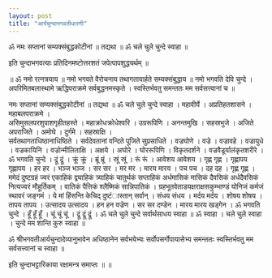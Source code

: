 ```yaml
---
layout: post
title: "आर्यचुन्दाभगवतीधारणी"
---
```


ॐ नमः सप्तानां सम्यक्संबुद्धकोटीनां ॥ तद्यथा ॥ ॐ चले चुले चुन्दे स्वाहा ॥

इति चुन्दाभगवत्याः प्रतिदिनमष्टोत्तरशतं जपेत्पापशुद्ध्यर्थम् ॥

॥ ॐ नमो रत्नत्रयाय ॥ नमो भगवते वैरोचनाय तथागतायार्हते सम्यक्संबुद्धाय ॥ नमो भगवति देवि चुन्दे । अपरिमितबलास्थामे ऋद्धिपराक्रमे सर्वबुद्धनमस्कृते । स्वस्तिर्भवतु समन्ततः मम सर्वसत्त्वानां च ॥

नमः सप्तानां सम्यक्संबुद्धकोटीनां ॥ तद्यथा ॥ ॐ चले चुले चुन्दे स्वाहा । महावीर्ये । अप्रतिहतशासने । महाबलपराक्रमे ।  
असिमुसलपरशुपाशगृहीतहस्ते । महाक्रोधक्रोधेश्वरि । उग्ररूपिणि । अनन्तमुखि । सहस्रभुजे । अजिते अपराजिते । अमोघे । दुर्गमे । सहस्राक्षि ।  
सर्वतथागताधिष्ठानाधिष्ठिते । सर्वदेवतानां वन्दिते पूजिते सुप्रसाधिते
। वज्रघोणे । वज्रे । वज्रावहे । वज्रायुधे । वज्रकायिनि । वज्रोन्मीलिताक्षि ।
अक्षये । अघोरे । घोररूपिणि । विकृतदर्शने । वज्रवैडूर्यालंकृतशरीरे । ॐ
भगवति चुन्दे । द्रूं द्रूं । क्रूं क्रूं । म्रूं म्रूं । स्रूं स्रूं । रूं रूं । आवेशय आवेशय । गृह्ण गृह्ण । गृह्णापय गृह्णापय । हर हर । भञ्ज भञ्ज । सर सर । मर मर । मारय मारय । पच पच । दह दह । गृह्ण गृह्ण । ममेदं दुष्टग्रहं ज्वरं एकाहिकं द्व्याहिकं त्र्याहिकं चातुर्थकं सप्ताहिकं  अर्धमासिकं मासिकं दैवसिकं अर्धदैवसिकं नित्यज्वरं
मौहूर्तिकम् । वातिकं पैत्तिकं श्लैष्मिकं सान्निपातिकं । ग्रहभूतवेताडयक्षराक्षसकुम्भाण्डं योनिजं कर्मजं स्थावरं
जङ्गमं । ये मां हिंसन्ति केचिद् दुष्टंास्तान् सर्वान् । संधय संधय । मर्दय मर्दय । शोषय शोषय । तापय तापय । उत्सादय उत्सादय । हन हन वज्रेण । सर सर दण्डेन । मारय मारय खड्गेन । ॐ भगवति चुन्दे । हूँ हूँ हूँ । चूं चूं चूं । द्रूं द्रूं द्रूं । ॐ चले चुले चुन्दे सर्वार्थसाधय स्वाहा ॥
ॐ स्वाहा । चले चुले स्वाहा । चुन्दे मम शान्ति कुरु स्वाहा ॥

ॐ श्रीभगवतीआर्यचुन्दादेव्यानुभावेन अधिष्ठानेन सर्वभयेभ्यः सर्वोपसर्गोपायासेभ्य समन्ततःः स्वस्तिर्भवतु मम सर्वसत्त्वानां च स्वाहा ॥

इति चुन्दाभट्टारिकाया रक्षामन्त्र समाप्तः ॥ ॥

